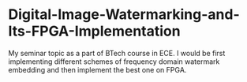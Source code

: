 # Digital-Image-Watermarking-and-Its-FPGA-Implementation
My seminar topic as a part of BTech course in ECE. I would be first implementing different schemes of frequency domain watermark embedding and then implement the best one on FPGA. 
